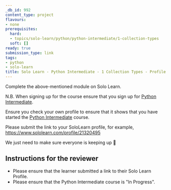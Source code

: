 ```yaml
---
_db_id: 992
content_type: project
flavours:
- none
prerequisites:
  hard:
  - topics/solo-learn/python/python-intermediate/1-collection-types
  soft: []
ready: true
submission_type: link
tags:
- python
- solo-learn
title: Solo Learn - Python Intermediate - 1 Collection Types - Profile check
---
```


Complete the above-mentioned module on Solo Learn.

N.B. When signing up for the course ensure that you sign up for [Python Intermediate](https://www.sololearn.com/learn/courses/python-intermediate).

Ensure you check your own profile to ensure that it shows that you have started the [Python Intermediate](https://www.sololearn.com/learn/courses/python-intermediate) course.

Please submit the link to your SoloLearn profile, for example, https://www.sololearn.com/profile/21320495

We just need to make sure everyone is keeping up 💚

## Instructions for the reviewer

- Please ensure that the learner submitted a link to their Solo Learn Profile.
- Please ensure that the Python Intermediate course is "In Progress".